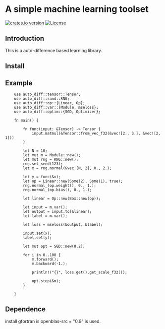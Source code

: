 # A simple machine learning toolset

[![crates.io version](https://img.shields.io/crates/v/auto-diff.svg)](https://crates.io/crates/auto-diff)
[![License](https://img.shields.io/crates/l/auto-diff.svg)](https://github.com/pipehappy1/auto-diff/blob/master/LICENSE.txt)

## Introduction

This is a auto-difference based learning library.

## Install

## Example

```rust,no_run
    use auto_diff::tensor::Tensor;
    use auto_diff::rand::RNG;
    use auto_diff::op::{Linear, Op};
    use auto_diff::var::{Module, mseloss};
    use auto_diff::optim::{SGD, Optimizer};
    
    fn main() {
    
        fn func(input: &Tensor) -> Tensor {
            input.matmul(&Tensor::from_vec_f32(&vec![2., 3.], &vec![2, 1]))
        }
    
        let N = 10;
        let mut m = Module::new();
        let mut rng = RNG::new();
        rng.set_seed(123);
        let x = rng.normal(&vec![N, 2], 0., 2.);
    
        let y = func(&x);
        let op = Linear::new(Some(2), Some(1), true);
        rng.normal_(op.weight(), 0., 1.);
        rng.normal_(op.bias(), 0., 1.);
    
        let linear = Op::new(Box::new(op));
    
        let input = m.var();
        let output = input.to(&linear);
        let label = m.var();
    
        let loss = mseloss(&output, &label);
    
        input.set(x);
        label.set(y);
    
        let mut opt = SGD::new(0.2);
    
        for i in 0..100 {
            m.forward();
            m.backward(-1.);
    
            println!("{}", loss.get().get_scale_f32());
    
            opt.step(&m);
        }
    
    }
```


## Dependence

install gfortran is openblas-src = "0.9" is used.


